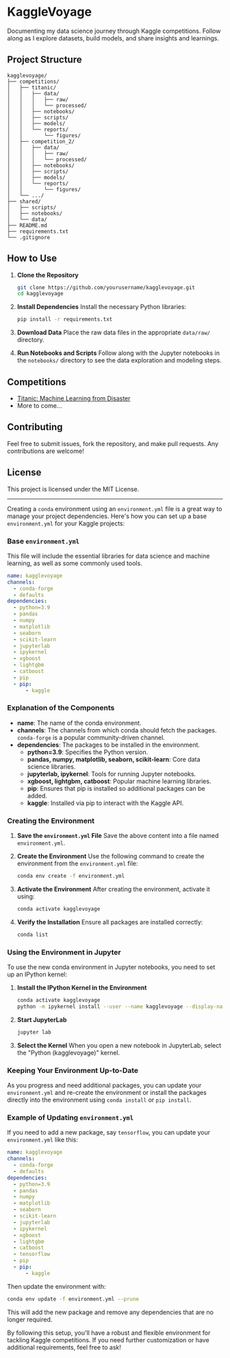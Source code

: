 
# KaggleVoyage

Documenting my data science journey through Kaggle competitions. Follow along as I explore datasets, build models, and share insights and learnings.

## Project Structure

```
kagglevoyage/
├── competitions/
│   ├── titanic/
│   │   ├── data/
│   │   │   ├── raw/
│   │   │   └── processed/
│   │   ├── notebooks/
│   │   ├── scripts/
│   │   ├── models/
│   │   └── reports/
│   │       └── figures/
│   ├── competition_2/
│   │   ├── data/
│   │   │   ├── raw/
│   │   │   └── processed/
│   │   ├── notebooks/
│   │   ├── scripts/
│   │   ├── models/
│   │   └── reports/
│   │       └── figures/
│   └── .../
├── shared/
│   ├── scripts/
│   ├── notebooks/
│   └── data/
├── README.md
├── requirements.txt
└── .gitignore
```

## How to Use

1. **Clone the Repository**
   ```sh
   git clone https://github.com/yourusername/kagglevoyage.git
   cd kagglevoyage
   ```

2. **Install Dependencies**
   Install the necessary Python libraries:
   ```sh
   pip install -r requirements.txt
   ```

3. **Download Data**
   Place the raw data files in the appropriate `data/raw/` directory.

4. **Run Notebooks and Scripts**
   Follow along with the Jupyter notebooks in the `notebooks/` directory to see the data exploration and modeling steps.

## Competitions

- [Titanic: Machine Learning from Disaster](https://www.kaggle.com/c/titanic)
- More to come...

## Contributing

Feel free to submit issues, fork the repository, and make pull requests. Any contributions are welcome!

## License

This project is licensed under the MIT License.

---

Creating a `conda` environment using an `environment.yml` file is a great way to manage your project dependencies. Here's how you can set up a base `environment.yml` for your Kaggle projects:

### Base `environment.yml`

This file will include the essential libraries for data science and machine learning, as well as some commonly used tools.

```yaml
name: kagglevoyage
channels:
  - conda-forge
  - defaults
dependencies:
  - python=3.9
  - pandas
  - numpy
  - matplotlib
  - seaborn
  - scikit-learn
  - jupyterlab
  - ipykernel
  - xgboost
  - lightgbm
  - catboost
  - pip
  - pip:
      - kaggle
```

### Explanation of the Components

- **name**: The name of the conda environment.
- **channels**: The channels from which conda should fetch the packages. `conda-forge` is a popular community-driven channel.
- **dependencies**: The packages to be installed in the environment.
  - **python=3.9**: Specifies the Python version.
  - **pandas, numpy, matplotlib, seaborn, scikit-learn**: Core data science libraries.
  - **jupyterlab, ipykernel**: Tools for running Jupyter notebooks.
  - **xgboost, lightgbm, catboost**: Popular machine learning libraries.
  - **pip**: Ensures that pip is installed so additional packages can be added.
  - **kaggle**: Installed via pip to interact with the Kaggle API.

### Creating the Environment

1. **Save the `environment.yml` File**
   Save the above content into a file named `environment.yml`.

2. **Create the Environment**
   Use the following command to create the environment from the `environment.yml` file:
   ```sh
   conda env create -f environment.yml
   ```

3. **Activate the Environment**
   After creating the environment, activate it using:
   ```sh
   conda activate kagglevoyage
   ```

4. **Verify the Installation**
   Ensure all packages are installed correctly:
   ```sh
   conda list
   ```

### Using the Environment in Jupyter

To use the new conda environment in Jupyter notebooks, you need to set up an IPython kernel:

1. **Install the IPython Kernel in the Environment**
   ```sh
   conda activate kagglevoyage
   python -m ipykernel install --user --name kagglevoyage --display-name "Python (kagglevoyage)"
   ```

2. **Start JupyterLab**
   ```sh
   jupyter lab
   ```

3. **Select the Kernel**
   When you open a new notebook in JupyterLab, select the "Python (kagglevoyage)" kernel.

### Keeping Your Environment Up-to-Date

As you progress and need additional packages, you can update your `environment.yml` and re-create the environment or install the packages directly into the environment using `conda install` or `pip install`.

### Example of Updating `environment.yml`

If you need to add a new package, say `tensorflow`, you can update your `environment.yml` like this:

```yaml
name: kagglevoyage
channels:
  - conda-forge
  - defaults
dependencies:
  - python=3.9
  - pandas
  - numpy
  - matplotlib
  - seaborn
  - scikit-learn
  - jupyterlab
  - ipykernel
  - xgboost
  - lightgbm
  - catboost
  - tensorflow
  - pip
  - pip:
      - kaggle
```

Then update the environment with:

```sh
conda env update -f environment.yml --prune
```

This will add the new package and remove any dependencies that are no longer required.

By following this setup, you'll have a robust and flexible environment for tackling Kaggle competitions. If you need further customization or have additional requirements, feel free to ask!